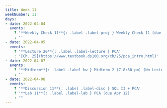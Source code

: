 ```yaml
---
title: Week 11
weekNumber: 11
days:
- date: 2022-04-04
  events:
    ? '**Weekly Check 11**{: .label .label-proj } Weekly Check 11 (due Apr 11)'
    : ''
- date: 2022-04-05
  events:
    ? '**Lecture 20**{: .label .label-lecture } PCA'
    : '[Ch. 25](https://www.textbook.ds100.org/ch/25/pca_intro.html)'
- date: 2022-04-07
  events:
    ? '**Midterm**{: .label .label-hw } Midterm 2 (7-8:30 pm) (No Lecture)'
    : ''
- date: 2022-04-08
  events:
    ? '**Discussion 11**{: .label .label-disc } SQL II + PCA'
    ? '**Lab 11**{: .label .label-lab } PCA (due Apr 12)'
    : ""
---
```

